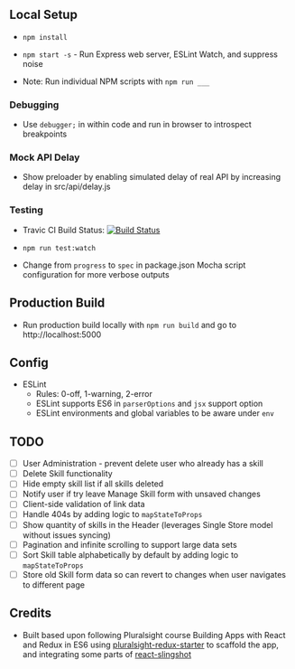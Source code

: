 ## Local Setup

* `npm install`
* `npm start -s` - Run Express web server, ESLint Watch, and suppress noise

* Note: Run individual NPM scripts with `npm run ___`

### Debugging

* Use `debugger;` in within code and run in browser to introspect breakpoints

### Mock API Delay

* Show preloader by enabling simulated delay of real API by increasing delay in src/api/delay.js

### Testing

* Travic CI Build Status: [![Build Status](https://api.travis-ci.org/ltfschoen/react-redux.svg)](https://travis-ci.org/ltfschoen/react-redux)

* `npm run test:watch`
* Change from `progress` to `spec` in package.json Mocha script configuration for more verbose outputs 

## Production Build

* Run production build locally with `npm run build` and go to http://localhost:5000

## Config

* ESLint
  * Rules: 0-off, 1-warning, 2-error
  * ESLint supports ES6 in `parserOptions` and `jsx` support option
  * ESLint environments and global variables to be aware under `env`

## TODO

* [ ] User Administration - prevent delete user who already has a skill
* [ ] Delete Skill functionality
* [ ] Hide empty skill list if all skills deleted
* [ ] Notify user if try leave Manage Skill form with unsaved changes
* [ ] Client-side validation of link data
* [ ] Handle 404s by adding logic to `mapStateToProps`
* [ ] Show quantity of skills in the Header (leverages Single Store model without issues syncing)
* [ ] Pagination and infinite scrolling to support large data sets
* [ ] Sort Skill table alphabetically by default by adding logic to `mapStateToProps`
* [ ] Store old Skill form data so can revert to changes when user navigates to different page  

## Credits

* Built based upon following Pluralsight course Building Apps with React and Redux in ES6
using [pluralsight-redux-starter](https://github.com/coryhouse/pluralsight-redux-starter) to scaffold the app, and integrating some parts
of [react-slingshot](https://github.com/coryhouse/react-slingshot)
